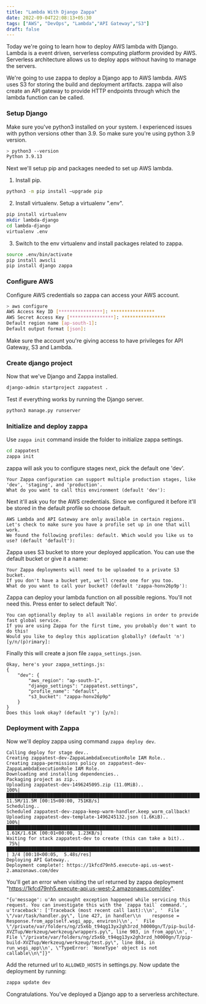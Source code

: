 ```yaml
---
title: "Lambda With Django Zappa"
date: 2022-09-04T22:08:13+05:30
tags: ["AWS", "DevOps", "Lambda","API Gateway","S3"]
draft: false
---
```


Today we're going to learn how to deploy AWS lambda with Django. Lambda is a event driven, serverless computing platform provided by AWS. Serverless architecture allows us to deploy apps without having to manage the servers.

We're going to use zappa to deploy a Django app to AWS lambda. AWS uses S3 for storing the build and deployment artifacts. zappa will also create an API gateway to provide HTTP endpoints through which the lambda function can be called.

### Setup Django

Make sure you've python3 installed on your system. I experienced issues with python versions other than 3.9. So make sure you're using python 3.9 version.

```bash
> python3 --version
Python 3.9.13
```

Next we'll setup pip and packages needed to set up AWS lambda.

1. Install pip.
```bash
python3 -m pip install –upgrade pip
```
2. Install virtualenv. Setup a virtualenv ".env".
```bash
pip install virtualenv
mkdir lambda-django
cd lambda-django
virtualenv .env
```
3. Switch to the env virtualenv and install packages related to zappa.
```bash
source .env/bin/activate
pip install awscli
pip install django zappa
```

### Configure AWS

Configure AWS credentials so zappa can access your AWS account.

```bash
> aws configure
AWS Access Key ID [****************]: ****************
AWS Secret Access Key [****************]: ****************
Default region name [ap-south-1]:
Default output format [json]:
```

Make sure the account you're giving access to have privileges for API Gateway, S3 and Lambda.

### Create django project

Now that we've Django and Zappa installed.

```bash
django-admin startproject zappatest .
```

Test if everything works by running the Django server.

```bash
python3 manage.py runserver
```

### Initialize and deploy zappa

Use `zappa init` command inside the folder to initialize zappa settings.

```bash
cd zappatest
zappa init
```

zappa will ask you to configure stages next, pick the default one 'dev'.

```text
Your Zappa configuration can support multiple production stages, like 'dev', 'staging', and 'production'.
What do you want to call this environment (default 'dev'):
```

Next it'll ask you for the AWS credentials. Since we configured it before it'll be stored in the default profile so choose default.

```text
AWS Lambda and API Gateway are only available in certain regions. Let's check to make sure you have a profile set up in one that will work.
We found the following profiles: default. Which would you like us to use? (default 'default'):
```

Zappa uses S3 bucket to store your deployed application. You can use the default bucket or give it a name:

```text
Your Zappa deployments will need to be uploaded to a private S3 bucket.
If you don't have a bucket yet, we'll create one for you too.
What do you want to call your bucket? (default 'zappa-honv26p9p'):
```

Zappa can deploy your lambda function on all possible regions. You'll not need this. Press enter to select default 'No'.

```text
You can optionally deploy to all available regions in order to provide fast global service.
If you are using Zappa for the first time, you probably don't want to do this!
Would you like to deploy this application globally? (default 'n') [y/n/(p)rimary]:
```

Finally this will create a json file `zappa_settings.json`.

```text
Okay, here's your zappa_settings.js:
{
    "dev": {
        "aws_region": "ap-south-1",
        "django_settings": "zappatest.settings",
        "profile_name": "default",
        "s3_bucket": "zappa-honv26p9p"
    }
}
Does this look okay? (default 'y') [y/n]:
```

### Deployment with Zappa

Now we'll deploy zappa using command `zappa deploy dev`.

```text
Calling deploy for stage dev..
Creating zappatest-dev-ZappaLambdaExecutionRole IAM Role..
Creating zappa-permissions policy on zappatest-dev-ZappaLambdaExecutionRole IAM Role.
Downloading and installing dependencies..
Packaging project as zip..
Uploading zappatest-dev-1496245095.zip (11.0MiB)..
100%|██████████████████████████████████████████████████████████████████████████████████████████████████████████████████████████████████████████████████████| 11.5M/11.5M [00:15<00:00, 751KB/s]
Scheduling..
Scheduled zappatest-dev-zappa-keep-warm-handler.keep_warm_callback!
Uploading zappatest-dev-template-1496245132.json (1.6KiB)..
100%|█████████████████████████████████████████████████████████████████████████████████████████████████████████████████████████████████████████████████████| 1.61K/1.61K [00:01<00:00, 1.23KB/s]
Waiting for stack zappatest-dev to create (this can take a bit)..
 75%|████████████████████████████████████████████████████████████████████████████████████████████████████████████████████▎                                      | 3/4 [00:10<00:05,  5.48s/res]
Deploying API Gateway..
Deployment complete!: https://1kfcd79nh5.execute-api.us-west-2.amazonaws.com/dev
```

You'll get an error when visiting the url returned by zappa deployment "https://1kfcd79nh5.execute-api.us-west-2.amazonaws.com/dev".

```text
"{u'message': u'An uncaught exception happened while servicing this request. You can investigate this with the `zappa tail` command.', u'traceback': ['Traceback (most recent call last):\\n', '  File \"/var/task/handler.py\", line 427, in handler\\n    response = Response.from_app(self.wsgi_app, environ)\\n', '  File \"/private/var/folders/ng/z5x6b_t94qg13yx2gh3rzd_h0000gn/T/pip-build-XVZTup/Werkzeug/werkzeug/wrappers.py\", line 903, in from_app\\n', '  File \"/private/var/folders/ng/z5x6b_t94qg13yx2gh3rzd_h0000gn/T/pip-build-XVZTup/Werkzeug/werkzeug/test.py\", line 884, in run_wsgi_app\\n', \"TypeError: 'NoneType' object is not callable\\n\"]}"
```

Add the returned url to `ALLOWED_HOSTS` in settings.py. Now update the deployment by running:

```bash
zappa update dev
```

Congratulations. You've deployed a Django app to a serverless architecture.
